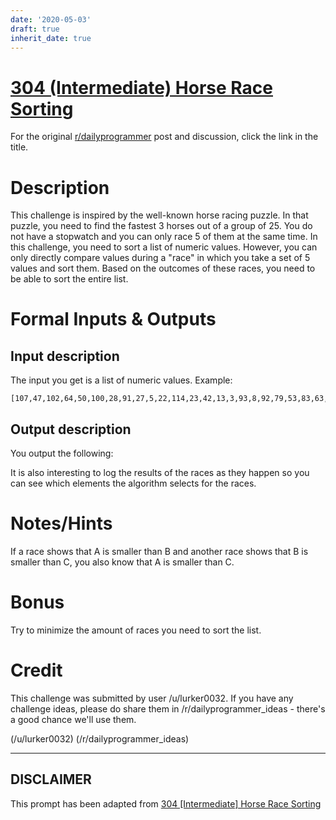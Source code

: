 ```yaml
---
date: '2020-05-03'
draft: true
inherit_date: true
---
```


# [304 (Intermediate) Horse Race Sorting](https://www.reddit.com/r/dailyprogrammer/comments/5ww6o5/20170301_challenge_304_intermediate_horse_race/)

For the original [r/dailyprogrammer](https://www.reddit.com/r/dailyprogrammer/) post and discussion, click the link in the title.

# Description
This challenge is inspired by the well-known horse racing puzzle. In that puzzle, you need to find the fastest 3 horses out of a group of 25. You do not have a stopwatch and you can only race 5 of them at the same time.
In this challenge, you need to sort a list of numeric values. However, you can only directly compare values during a "race" in which you take a set of 5 values and sort them. Based on the outcomes of these races, you need to be able to sort the entire list.

# Formal Inputs & Outputs
## Input description
The input you get is a list of numeric values. Example:


```
[107,47,102,64,50,100,28,91,27,5,22,114,23,42,13,3,93,8,92,79,53,83,63,7,15,66,105,57,14,65,58,113,112,1,62,103,120,72,111,51,9,36,119,99,30,20,25,84,16,116,98,18,37,108,10,80,101,35,75,39,109,17,38,117,60,46,85,31,41,12,29,26,74,77,21,4,70,61,88,44,49,94,122,2,97,73,69,71,86,45,96,104,89,68,40,6,87,115,54,123,125,90,32,118,52,11,33,106,95,76,19,82,56,121,55,34,24,43,124,81,48,110,78,67,59]
```
## Output description
You output the following:

It is also interesting to log the results of the races as they happen so you can see which elements the algorithm selects for the races.

# Notes/Hints
If a race shows that A is smaller than B and another race shows that B is smaller than C, you also know that A is smaller than C.

# Bonus
Try to minimize the amount of races you need to sort the list.

# Credit
This challenge was submitted by user /u/lurker0032. If you have any challenge ideas, please do share them in /r/dailyprogrammer_ideas - there's a good chance we'll use them. 

(/u/lurker0032)
(/r/dailyprogrammer_ideas)

----
## **DISCLAIMER**
This prompt has been adapted from [304 [Intermediate] Horse Race Sorting](https://www.reddit.com/r/dailyprogrammer/comments/5ww6o5/20170301_challenge_304_intermediate_horse_race/
)
